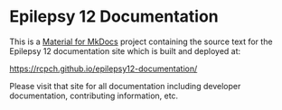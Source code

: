 # Epilepsy 12 Documentation

This is a [Material for MkDocs](https://squidfunk.github.io/mkdocs-material/) project containing the source text for the Epilepsy 12 documentation site which is built and deployed at:

https://rcpch.github.io/epilepsy12-documentation/

Please visit that site for all documentation including developer documentation, contributing information, etc.
